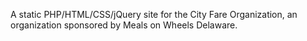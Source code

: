 A static PHP/HTML/CSS/jQuery site for the City Fare Organization, an organization sponsored by Meals on Wheels Delaware.